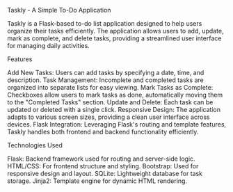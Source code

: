 Taskly - A Simple To-Do Application

Taskly is a Flask-based to-do list application designed to help users organize their tasks efficiently. The application allows users to add, update, mark as complete, and delete tasks, providing a streamlined user interface for managing daily activities.

Features

Add New Tasks: Users can add tasks by specifying a date, time, and description.
Task Management: Incomplete and completed tasks are organized into separate lists for easy viewing.
Mark Tasks as Complete: Checkboxes allow users to mark tasks as done, automatically moving them to the "Completed Tasks" section.
Update and Delete: Each task can be updated or deleted with a single click.
Responsive Design: The application adapts to various screen sizes, providing a clean user interface across devices.
Flask Integration: Leveraging Flask's routing and template features, Taskly handles both frontend and backend functionality efficiently.

Technologies Used

Flask: Backend framework used for routing and server-side logic.
HTML/CSS: For frontend structure and styling.
Bootstrap: Used for responsive design and layout.
SQLite: Lightweight database for task storage.
Jinja2: Template engine for dynamic HTML rendering.